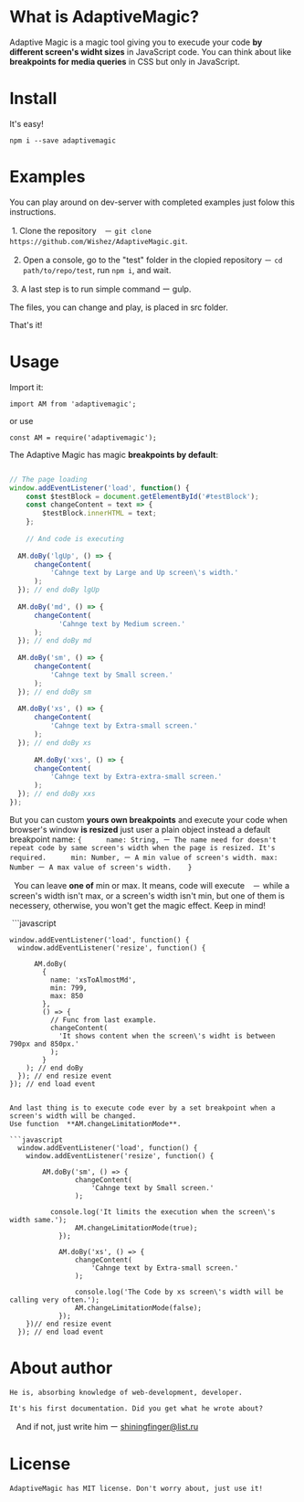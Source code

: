 # What is AdaptiveMagic?

   Adaptive Magic is a magic tool giving you to execude your code **by different screen's widht sizes** in JavaScript code. You can think about like **breakpoints for media queries** in CSS but only in JavaScript.

# Install
  
  It's easy!
  
  `npm i --save adaptivemagic`
  
# Examples


  You can play around on dev-server with completed examples just folow this instructions.
  
  1. Clone the repository　－ `git clone https://github.com/Wishez/AdaptiveMagic.git`.
  
  2. Open a console, go to the "test" folder in the clopied repository － `cd path/to/repo/test`, run `npm i`, and wait. 
  
  3. A last step is to run simple command ー gulp.
  
  The files, you can change and play, is placed in src folder.
 
  That's it!
  
  
# Usage
  
  Import it:
  
  `import AM from 'adaptivemagic';`
  
  or use
  
  `const AM = require('adaptivemagic');` 
  
  The Adaptive Magic has magic **breakpoints by default**:
  
  ```javascript
  
  // The page loading  
  window.addEventListener('load', function() {
      const $testBlock = document.getElementById('#testBlock');  
      const changeContent = text => {
          $testBlock.innerHTML = text;
      };
      
      // And code is executing
    
	AM.doBy('lgUp', () => {
		changeContent(
			'Cahnge text by Large and Up screen\'s width.'
		);
	}); // end doBy lgUp
      
	AM.doBy('md', () => {
		changeContent(
			  'Cahnge text by Medium screen.'
		);
	}); // end doBy md
    
  	AM.doBy('sm', () => {
		changeContent(
			'Cahnge text by Small screen.'
		);
  	}); // end doBy sm
      
	AM.doBy('xs', () => {
		changeContent(
			'Cahnge text by Extra-small screen.'
	  	);
  	}); // end doBy xs
      
      	AM.doBy('xxs', () => {
		changeContent(
			'Cahnge text by Extra-extra-small screen.'
		);
	}); // end doBy xxs    
  });
  ```
  
  But you can custom **yours own breakpoints** and execute your code when browser's window **is resized** just user a plain object instead a default breakpoint name:
    `{
      name: String, ー The name need for doesn't repeat code by same screen's width when the page is resized. It's required.
      min: Number, ー A min value of screen's width.
      max: Number ー A max value of screen's width.
    }`
    
    You can leave **one of** min or max. It means, code will execute　－ while a screen's width isn't max, or a screen's width isn't min, but one of them is necessery, otherwise, you won't get the magic effect. Keep in mind!
    
    
  ```javascript
  
    window.addEventListener('load', function() { 
      window.addEventListener('resize', function() {
  
          AM.doBy(
            {
              name: 'xsToAlmostMd',
              min: 799,
              max: 850
            }, 
            () => {
              // Func from last example.
              changeContent(
                'It shows content when the screen\'s widht is between 790px and 850px.'
              );
            }
        ); // end doBy
      }); // end resize event
    }); // end load event
  ```
  
  And last thing is to execute code ever by a set breakpoint when a screen's width will be changed. 
  Use function  **AM.changeLimitationMode**.
  
  ```javascript
    window.addEventListener('load', function() { 
      window.addEventListener('resize', function() {
  
          AM.doBy('sm', () => {
			      changeContent(
				      'Cahnge text by Small screen.'
			      );
            
            console.log('It limits the execution when the screen\'s width same.');
			      AM.changeLimitationMode(true);
		      });
          
		      AM.doBy('xs', () => {
			      changeContent(
				      'Cahnge text by Extra-small screen.'
			      );
          
			      console.log('The Code by xs screen\'s width will be calling very often.');
			      AM.changeLimitationMode(false);
		      }); 
      })// end resize event
    }); // end load event
  ```
  
  # About author
  
    He is, absorbing knowledge of web-development, developer.
    
    It's his first documentation. Did you get what he wrote about? 
    And if not, just write him ー shiningfinger@list.ru
  
  # License
  
    AdaptiveMagic has MIT license. Don't worry about, just use it!
